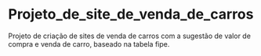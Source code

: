 # Projeto_de_site_de_venda_de_carros
Projeto de criação de sites de venda de carros com a sugestão de valor de compra e venda de carro, baseado na tabela fipe.

